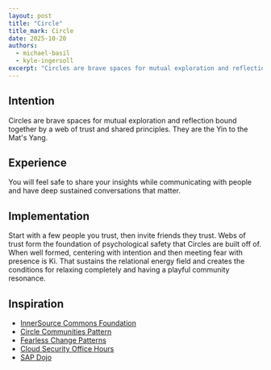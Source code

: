 ```yaml
---
layout: post
title: "Circle"
title_mark: Circle
date: 2025-10-20
authors:
  - michael-basil
  - kyle-ingersoll
excerpt: "Circles are brave spaces for mutual exploration and reflection bound together by a web of trust and shared principles."
---
```


## Intention

Circles are brave spaces for mutual exploration and reflection bound together by a web of trust and shared principles. They are the Yin to the Mat's Yang.

## Experience

You will feel safe to share your insights while communicating with people and have deep sustained conversations that matter.

## Implementation

Start with a few people you trust, then invite friends they trust. Webs of trust form the foundation of psychological safety that Circles are built off of. When well formed, centering with intention and then meeting fear with presence is Ki. That sustains the relational energy field and creates the conditions for relaxing completely and having a playful community resonance.

## Inspiration

- [InnerSource Commons Foundation](https://innersourcecommons.org)
- [Circle Communities Pattern](https://github.com/InnerSourceCommons/InnerSourcePatterns/blob/main/patterns/1-initial/circle-communities.md)
- [Fearless Change Patterns](https://fearlesschangepatterns.com/)
- [Cloud Security Office Hours](https://csoh.org)
- [SAP Dojo](https://github.com/sap-samples/dojo)
